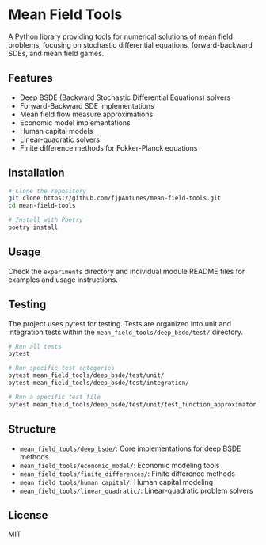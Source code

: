 # Mean Field Tools

A Python library providing tools for numerical solutions of mean field problems, focusing on stochastic differential equations, forward-backward SDEs, and mean field games.

## Features

- Deep BSDE (Backward Stochastic Differential Equations) solvers
- Forward-Backward SDE implementations
- Mean field flow measure approximations
- Economic model implementations
- Human capital models
- Linear-quadratic solvers
- Finite difference methods for Fokker-Planck equations

## Installation

```bash
# Clone the repository
git clone https://github.com/fjpAntunes/mean-field-tools.git
cd mean-field-tools

# Install with Poetry
poetry install
```

## Usage

Check the `experiments` directory and individual module README files for examples and usage instructions.

## Testing

The project uses pytest for testing. Tests are organized into unit and integration tests within the `mean_field_tools/deep_bsde/test/` directory.

```bash
# Run all tests
pytest

# Run specific test categories
pytest mean_field_tools/deep_bsde/test/unit/
pytest mean_field_tools/deep_bsde/test/integration/

# Run a specific test file
pytest mean_field_tools/deep_bsde/test/unit/test_function_approximator.py
```

## Structure

- `mean_field_tools/deep_bsde/`: Core implementations for deep BSDE methods
- `mean_field_tools/economic_model/`: Economic modeling tools
- `mean_field_tools/finite_differences/`: Finite difference methods
- `mean_field_tools/human_capital/`: Human capital modeling
- `mean_field_tools/linear_quadratic/`: Linear-quadratic problem solvers

## License

MIT
